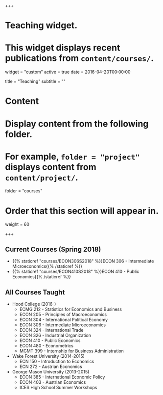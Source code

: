 +++
# Teaching widget.
# This widget displays recent publications from `content/courses/`.
widget = "custom"
active = true
date = 2016-04-20T00:00:00

title = "Teaching"
subtitle = ""

# Content
# Display content from the following folder.
# For example, `folder = "project"` displays content from `content/project/`.
folder = "courses"

# Order that this section will appear in.
weight = 60

+++

## Current Courses (Spring 2018)

* {{% staticref "courses/ECON306S2018" %}}ECON 306 - Intermediate Microeconomics{{% /staticref %}} 
* {{% staticref "courses/ECON410S2018" %}}ECON 410 - Public Economics{{% /staticref %}} 

## All Courses Taught
* Hood College (2016-)
  - ECMG 212 - Statistics for Economics and Business
  - ECON 205 - Principles of Macroeconomics
  - ECON 304 - International Political Economy
  - ECON 306 - Intermediate Microeconomics
  - ECON 324 - International Trade
  - ECON 326 - Industrial Organization
  - ECON 410 - Public Economics
  - ECON 480 - Econometrics
  - MGMT 399 - Internship for Business Administration 
* Wake Forest University (2014-2015)
  - ECN 150 - Introduction to Economics
  - ECN 272 - Austrian Economics
* George Mason University (2013-2015)
  - ECON 385 - International Economic Policy
  - ECON 403 - Austrian Economics
  - ICES High School Summer Workshops 

